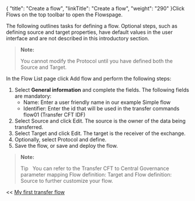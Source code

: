 {
    "title": "Create a flow",
    "linkTitle": "Create a flow",
    "weight": "290"
}Click <span class="bold_in_para">Flows </span>on the top toolbar to open the<span class="bold_in_para"> Flows</span>page.

The following outlines tasks for defining a flow. Optional steps, such as defining source and target properties, have default values in the user interface and are not described in this introductory section.

> **Note:**
>
> You cannot modify the Protocol until you have defined both the Source and Target.

In the <span class="bold_in_para">Flow List</span> page click <span class="bold_in_para">Add flow</span> and perform the following steps:

1.  Select **General information** and complete the fields. The following fields are mandatory:
    -   Name: Enter a user friendly name in our example <span class="bold_in_para">Simple flow</span>
    -   Identifier: Enter the id that will be used in the transfer commands <span class="bold_in_para">flow01 </span>(Transfer CFT IDF)
2.  Select <span class="bold_in_para">Source </span>and click <span class="bold_in_para">Edit</span>. The source is the owner of the data being transferred.
3.  Select <span class="bold_in_para">Target </span>and click <span class="bold_in_para">Edit</span>. The target is the receiver of the exchange.
4.  Optionally, select Protocol and define.
5.  Save the flow, or save and deploy the flow.

> **Note:**
>
> Tip  
> You can refer to the Transfer CFT to Central Governance parameter mapping Flow definition: Target and Flow definition: Source to further customize your flow.

<span class="bold_in_para">&lt;&lt; </span><a href="../../" class="bold_in_para MCXref xref xrefbold_in_para">My first transfer flow</a>
